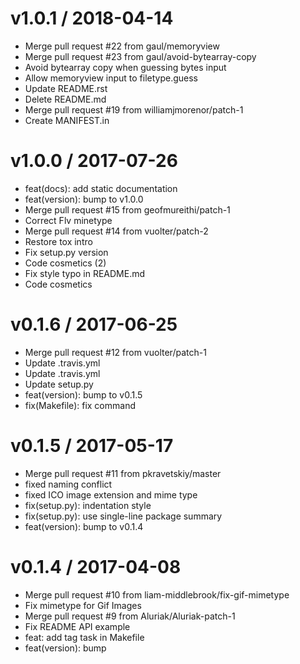
v1.0.1 / 2018-04-14
===================

  * Merge pull request #22 from gaul/memoryview
  * Merge pull request #23 from gaul/avoid-bytearray-copy
  * Avoid bytearray copy when guessing bytes input
  * Allow memoryview input to filetype.guess
  * Update README.rst
  * Delete README.md
  * Merge pull request #19 from williamjmorenor/patch-1
  * Create MANIFEST.in

v1.0.0 / 2017-07-26
===================

  * feat(docs): add static documentation
  * feat(version): bump to v1.0.0
  * Merge pull request #15 from geofmureithi/patch-1
  * Correct Flv minetype
  * Merge pull request #14 from vuolter/patch-2
  * Restore tox intro
  * Fix setup.py version
  * Code cosmetics (2)
  * Fix style typo in README.md
  * Code cosmetics

v0.1.6 / 2017-06-25
===================

  * Merge pull request #12 from vuolter/patch-1
  * Update .travis.yml
  * Update .travis.yml
  * Update setup.py
  * feat(version): bump to v0.1.5
  * fix(Makefile): fix command

v0.1.5 / 2017-05-17
===================

  * Merge pull request #11 from pkravetskiy/master
  * fixed naming conflict
  * fixed ICO image extension and mime type
  * fix(setup.py): indentation style
  * fix(setup.py): use single-line package summary
  * feat(version): bump to v0.1.4

v0.1.4 / 2017-04-08
===================

  * Merge pull request #10 from liam-middlebrook/fix-gif-mimetype
  * Fix mimetype for Gif Images
  * Merge pull request #9 from Aluriak/Aluriak-patch-1
  * Fix README API example
  * feat: add tag task in Makefile
  * feat(version): bump
